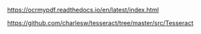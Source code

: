 

https://ocrmypdf.readthedocs.io/en/latest/index.html

https://github.com/charlesw/tesseract/tree/master/src/Tesseract

